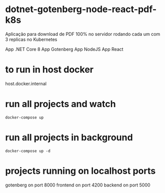 # dotnet-gotenberg-node-react-pdf-k8s
Aplicação para download de PDF 100% no servidor rodando cada um com 3 replicas no Kubernetes

App .NET Core 8
App Gotenberg
App NodeJS
App React

# to run in host docker
host.docker.internal

# run all projects and watch
```docker-compose up```

# run all projects in background
```docker-compose up -d```

# projects running on localhost ports
gotenberg on port 8000
frontend on port 4200
backend on port 5000
